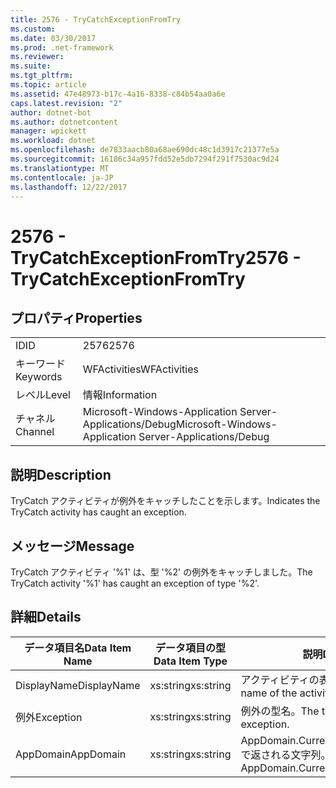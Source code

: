 ```yaml
---
title: 2576 - TryCatchExceptionFromTry
ms.custom: 
ms.date: 03/30/2017
ms.prod: .net-framework
ms.reviewer: 
ms.suite: 
ms.tgt_pltfrm: 
ms.topic: article
ms.assetid: 47e48973-b17c-4a16-8338-c84b54aa0a6e
caps.latest.revision: "2"
author: dotnet-bot
ms.author: dotnetcontent
manager: wpickett
ms.workload: dotnet
ms.openlocfilehash: de7833aacb80a68ae690dc48c1d3917c21377e5a
ms.sourcegitcommit: 16186c34a957fdd52e5db7294f291f7530ac9d24
ms.translationtype: MT
ms.contentlocale: ja-JP
ms.lasthandoff: 12/22/2017
---
```

# <a name="2576---trycatchexceptionfromtry"></a><span data-ttu-id="d7663-102">2576 - TryCatchExceptionFromTry</span><span class="sxs-lookup"><span data-stu-id="d7663-102">2576 - TryCatchExceptionFromTry</span></span>
## <a name="properties"></a><span data-ttu-id="d7663-103">プロパティ</span><span class="sxs-lookup"><span data-stu-id="d7663-103">Properties</span></span>  
  
|||  
|-|-|  
|<span data-ttu-id="d7663-104">ID</span><span class="sxs-lookup"><span data-stu-id="d7663-104">ID</span></span>|<span data-ttu-id="d7663-105">2576</span><span class="sxs-lookup"><span data-stu-id="d7663-105">2576</span></span>|  
|<span data-ttu-id="d7663-106">キーワード</span><span class="sxs-lookup"><span data-stu-id="d7663-106">Keywords</span></span>|<span data-ttu-id="d7663-107">WFActivities</span><span class="sxs-lookup"><span data-stu-id="d7663-107">WFActivities</span></span>|  
|<span data-ttu-id="d7663-108">レベル</span><span class="sxs-lookup"><span data-stu-id="d7663-108">Level</span></span>|<span data-ttu-id="d7663-109">情報</span><span class="sxs-lookup"><span data-stu-id="d7663-109">Information</span></span>|  
|<span data-ttu-id="d7663-110">チャネル</span><span class="sxs-lookup"><span data-stu-id="d7663-110">Channel</span></span>|<span data-ttu-id="d7663-111">Microsoft-Windows-Application Server-Applications/Debug</span><span class="sxs-lookup"><span data-stu-id="d7663-111">Microsoft-Windows-Application Server-Applications/Debug</span></span>|  
  
## <a name="description"></a><span data-ttu-id="d7663-112">説明</span><span class="sxs-lookup"><span data-stu-id="d7663-112">Description</span></span>  
 <span data-ttu-id="d7663-113">TryCatch アクティビティが例外をキャッチしたことを示します。</span><span class="sxs-lookup"><span data-stu-id="d7663-113">Indicates the TryCatch activity has caught an exception.</span></span>  
  
## <a name="message"></a><span data-ttu-id="d7663-114">メッセージ</span><span class="sxs-lookup"><span data-stu-id="d7663-114">Message</span></span>  
 <span data-ttu-id="d7663-115">TryCatch アクティビティ '%1' は、型 '%2' の例外をキャッチしました。</span><span class="sxs-lookup"><span data-stu-id="d7663-115">The TryCatch activity '%1' has caught an exception of type '%2'.</span></span>  
  
## <a name="details"></a><span data-ttu-id="d7663-116">詳細</span><span class="sxs-lookup"><span data-stu-id="d7663-116">Details</span></span>  
  
|<span data-ttu-id="d7663-117">データ項目名</span><span class="sxs-lookup"><span data-stu-id="d7663-117">Data Item Name</span></span>|<span data-ttu-id="d7663-118">データ項目の型</span><span class="sxs-lookup"><span data-stu-id="d7663-118">Data Item Type</span></span>|<span data-ttu-id="d7663-119">説明</span><span class="sxs-lookup"><span data-stu-id="d7663-119">Description</span></span>|  
|--------------------|--------------------|-----------------|  
|<span data-ttu-id="d7663-120">DisplayName</span><span class="sxs-lookup"><span data-stu-id="d7663-120">DisplayName</span></span>|<span data-ttu-id="d7663-121">xs:string</span><span class="sxs-lookup"><span data-stu-id="d7663-121">xs:string</span></span>|<span data-ttu-id="d7663-122">アクティビティの表示名。</span><span class="sxs-lookup"><span data-stu-id="d7663-122">The display name of the activity.</span></span>|  
|<span data-ttu-id="d7663-123">例外</span><span class="sxs-lookup"><span data-stu-id="d7663-123">Exception</span></span>|<span data-ttu-id="d7663-124">xs:string</span><span class="sxs-lookup"><span data-stu-id="d7663-124">xs:string</span></span>|<span data-ttu-id="d7663-125">例外の型名。</span><span class="sxs-lookup"><span data-stu-id="d7663-125">The type name of the exception.</span></span>|  
|<span data-ttu-id="d7663-126">AppDomain</span><span class="sxs-lookup"><span data-stu-id="d7663-126">AppDomain</span></span>|<span data-ttu-id="d7663-127">xs:string</span><span class="sxs-lookup"><span data-stu-id="d7663-127">xs:string</span></span>|<span data-ttu-id="d7663-128">AppDomain.CurrentDomain.FriendlyName で返される文字列。</span><span class="sxs-lookup"><span data-stu-id="d7663-128">The string returned by AppDomain.CurrentDomain.FriendlyName.</span></span>|
